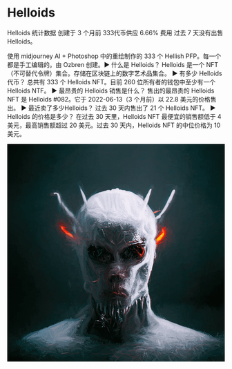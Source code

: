 # Helloids

Helloids 统计数据
创建于 3 个月前
333代币供应
6.66% 费用
过去 7 天没有出售 Helloids。

使用 midjourney AI + Photoshop 中的重绘制作的 333 个 Hellish PFP。每一个都是手工编辑的。由 Ozbren 创建。▶ 什么是 Helloids？
Helloids 是一个 NFT（不可替代令牌）集合。存储在区块链上的数字艺术品集合。
▶ 有多少 Helloids 代币？
总共有 333 个 Helloids NFT。目前 260 位所有者的钱包中至少有一个 Helloids NTF。
▶ 最昂贵的 Helloids 销售是什么？
售出的最昂贵的 Helloids NFT 是 Helloids #082。它于 2022-06-13（3 个月前）以 22.8 美元的价格售出。
▶ 最近卖了多少Helloids？
过去 30 天内售出了 21 个 Helloids NFT。
▶ Helloids 的价格是多少？
在过去 30 天里，Helloids NFT 最便宜的销售额低于 4 美元，最高销售额超过 20 美元。过去 30 天内，Helloids NFT 的中位价格为 10 美元。

![NFT](unnamed.png)


